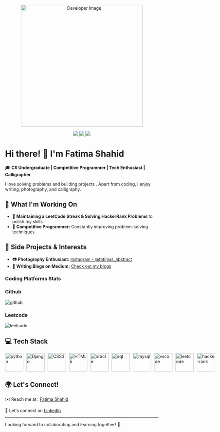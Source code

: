 <p align="center">
  <img src="https://github.com/FatimaaShahid/FatimaaShahid-/blob/main/programming-web-banner-best-languages-260nw-1676060566.jpg" alt="Developer Image" width="400"/>
</p>

<p align="center">
  <a href="https://www.linkedin.com/in/fatima-shahid-46723429a/" target="_blank">
    <img src="https://img.shields.io/badge/LINKEDIN-0077B5?style=for-the-badge&logo=linkedin&logoColor=white"/>
  </a>
  <a href="https://www.instagram.com/fatimas_abstract" target="_blank">
    <img src="https://img.shields.io/badge/INSTAGRAM-E4405F?style=for-the-badge&logo=instagram&logoColor=white"/>
  </a>
  <a href="https://medium.com/@fatimashahid781" target="_blank">
    <img src="https://img.shields.io/badge/MEDIUM-000000?style=for-the-badge&logo=medium&logoColor=white"/>
  </a>
</p>


# Hi there! 👋 I'm Fatima Shahid  

🎓 **CS Undergraduate | Competitive Programmer | Tech Enthusiast | Calligrapher**  

I love solving problems and building projects . 
Apart from coding, I enjoy writing, photography, and calligraphy.  

## 🚀 What I'm Working On   
- 🔹 **Maintaining a LeetCode Streak & Solving HackerRank Problems** to polish my skills  
- 🔹 **Competitive Programmer:** Constantly improving problem-solving techniques  

## 📸 Side Projects & Interests  
- 📷 **Photography Enthusiast:** [Instagram - @fatimas_abstract](https://www.instagram.com/fatimas_abstract)  
- 📝 **Writing Blogs on Medium:** [Check out my blogs](https://medium.com/@fatimashahid781)


### Coding Platforms Stats

### Github



![github](https://github-readme-stats.vercel.app/api/top-langs/?username=FatimaaShahid&theme=light)

### Leetcode

![leetcode](https://leetcard.jacoblin.cool/FatimaaShahid?theme=light&font=Encode%20Sans%20Semi%20Expanded&ext=heatmap)

## 💻 Tech Stack
<div style="display: flex; align-items: center; gap: 10px;">
  <img src="https://cdn.jsdelivr.net/gh/devicons/devicon/icons/python/python-original.svg" alt="python" title="python" style="width:60px;"/>
  <img src="https://static.djangoproject.com/img/logos/django-logo-positive.svg" alt="Django" title="Django" style="width:60px;"/>
  <img src="https://upload.wikimedia.org/wikipedia/commons/d/d5/CSS3_logo_and_wordmark.svg" alt="CSS3" title="CSS3" style="width:60px;"/>
  <img src="https://upload.wikimedia.org/wikipedia/commons/6/61/HTML5_logo_and_wordmark.svg" alt="HTML5" title="HTML5" style="width:60px;"/>
  <img src="https://cdn.jsdelivr.net/gh/devicons/devicon/icons/oracle/oracle-original.svg" alt="oracle" title="oracle" style="width:60px;"/>
  <img src="https://img.icons8.com/color/480/sql.png" alt="sql" title="sql" style="width:60px;"/>
  <img src="https://cdn.jsdelivr.net/gh/devicons/devicon/icons/mysql/mysql-original.svg" alt="mysql" title="mysql" style="width:60px;"/>
  <img src="https://cdn.jsdelivr.net/gh/devicons/devicon/icons/vscode/vscode-original.svg" alt="vscode" title="vscode" style="width:60px;"/>
  <img src="https://upload.wikimedia.org/wikipedia/commons/1/19/LeetCode_logo_black.png" alt="leetcode" title="leetcode" style="width:60px;"/>
  <img src="https://upload.wikimedia.org/wikipedia/commons/6/65/HackerRank_logo.png" alt="hackerrank" title="hackerrank" style="width:60px;"/>
</div>



## 🌍 Let's Connect!  
<p>✉️ Reach me at : 
<a href = "mailto:fatimashahid781@gmail.com">Fatima Shahid</a></p>
<p>💬 Let's connect on <a href = "https://www.linkedin.com/in/fatima-shahid-46723429a/">LinkedIn</a> </p>

---

Looking forward to collaborating and learning together! 🚀  
